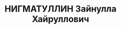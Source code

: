---
title: НИГМАТУЛЛИН Зайнулла Хайруллович
description: "Род. в 1893, Башкортостан, Благоварский р-н, дер. Буляково, татарин,\
  \ член ВКП(б) с 1920 г. Проживал: г. Казань. Доцент кафедры математики, КФЭИ \n\
  \  Арестован 27.04.1937. Обв. по ст. 17-58-8, 58-10 ч.1, 58-11 (\"участник троцкистско-националистической\
  \ террор. группировки\"). Приговор: ВК ВС СССР, 14.11.1937 – 10 лет тюремного заключения,\
  \ конфискация имущества, поражен. прав на 5 лет."
---